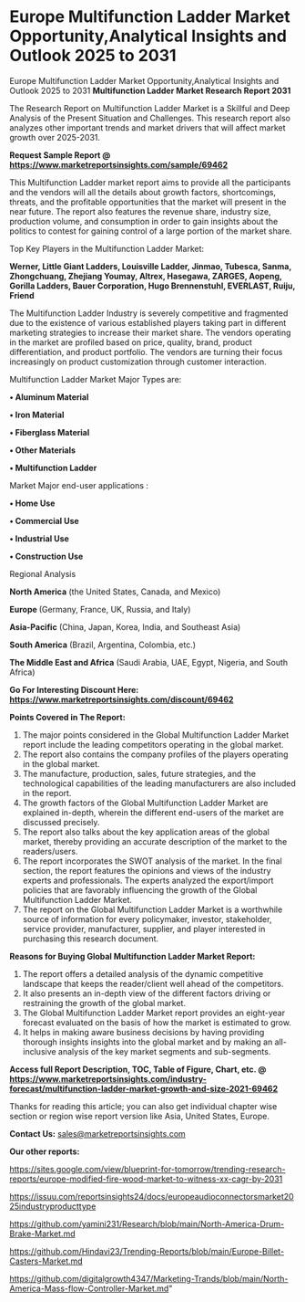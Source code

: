 # Europe Multifunction Ladder Market Opportunity,Analytical Insights and Outlook 2025 to 2031
Europe Multifunction Ladder Market Opportunity,Analytical Insights and Outlook 2025 to 2031
<strong>Multifunction Ladder Market Research Report 2031</strong>

The Research Report on Multifunction Ladder Market is a Skillful and Deep Analysis of the Present Situation and Challenges. This research report also analyzes other important trends and market drivers that will affect market growth over 2025-2031.

<strong>Request Sample Report @ <a href=https://www.marketreportsinsights.com/sample/69462>https://www.marketreportsinsights.com/sample/69462</a></strong>

This Multifunction Ladder market report aims to provide all the participants and the vendors will all the details about growth factors, shortcomings, threats, and the profitable opportunities that the market will present in the near future. The report also features the revenue share, industry size, production volume, and consumption in order to gain insights about the politics to contest for gaining control of a large portion of the market share.

Top Key Players in the Multifunction Ladder Market:

<strong>Werner, Little Giant Ladders, Louisville Ladder, Jinmao, Tubesca, Sanma, Zhongchuang, Zhejiang Youmay, Altrex, Hasegawa, ZARGES, Aopeng, Gorilla Ladders, Bauer Corporation, Hugo Brennenstuhl, EVERLAST, Ruiju, Friend</strong>

The Multifunction Ladder Industry is severely competitive and fragmented due to the existence of various established players taking part in different marketing strategies to increase their market share. The vendors operating in the market are profiled based on price, quality, brand, product differentiation, and product portfolio. The vendors are turning their focus increasingly on product customization through customer interaction.

Multifunction Ladder Market Major Types are:

<strong>• Aluminum Material

• Iron Material

• Fiberglass Material

• Other Materials

• Multifunction Ladder</strong>

Market Major end-user applications :

<strong>• Home Use

• Commercial Use

• Industrial Use

• Construction Use</strong>

Regional Analysis

</u><strong><b>North America</b></strong> (the United States, Canada, and Mexico)

<strong><b>Europe </b></strong>(Germany, France, UK, Russia, and Italy)

<strong><b>Asia-Pacific</b></strong> (China, Japan, Korea, India, and Southeast Asia)

<strong><b>South America</b></strong> (Brazil, Argentina, Colombia, etc.)

<strong><b>The Middle East and Africa</b></strong> (Saudi Arabia, UAE, Egypt, Nigeria, and South Africa)

<strong>Go For Interesting Discount Here: <a href=https://www.marketreportsinsights.com/discount/69462>https://www.marketreportsinsights.com/discount/69462</a></strong>

<strong>Points Covered in The Report:</strong>
<ol>
  <li>The major points considered in the Global Multifunction Ladder Market report include the leading competitors operating in the global market.</li>
  <li>The report also contains the company profiles of the players operating in the global market.</li>
  <li>The manufacture, production, sales, future strategies, and the technological capabilities of the leading manufacturers are also included in the report.</li>
  <li>The growth factors of the Global Multifunction Ladder Market are explained in-depth, wherein the different end-users of the market are discussed precisely.</li>
  <li>The report also talks about the key application areas of the global market, thereby providing an accurate description of the market to the readers/users.</li>
  <li>The report incorporates the SWOT analysis of the market. In the final section, the report features the opinions and views of the industry experts and professionals. The experts analyzed the export/import policies that are favorably influencing the growth of the Global Multifunction Ladder Market.</li>
  <li>The report on the Global Multifunction Ladder Market is a worthwhile source of information for every policymaker, investor, stakeholder, service provider, manufacturer, supplier, and player interested in purchasing this research document.</li>
</ol>
<strong>Reasons for Buying Global Multifunction Ladder Market Report:</strong>

<ol>
  <li>The report offers a detailed analysis of the dynamic competitive landscape that keeps the reader/client well ahead of the competitors.</li>
  <li>It also presents an in-depth view of the different factors driving or restraining the growth of the global market.</li>
  <li>The Global Multifunction Ladder Market report provides an eight-year forecast evaluated on the basis of how the market is estimated to grow.</li>
  <li>It helps in making aware business decisions by having providing thorough insights insights into the global market and by making an all-inclusive analysis of the key market segments and sub-segments.</li>
</ol>
<strong>Access full Report Description, TOC, Table of Figure, Chart, etc. @ <a href=https://www.marketreportsinsights.com/industry-forecast/multifunction-ladder-market-growth-and-size-2021-69462>https://www.marketreportsinsights.com/industry-forecast/multifunction-ladder-market-growth-and-size-2021-69462</a></strong>


Thanks for reading this article; you can also get individual chapter wise section or region wise report version like Asia, United States, Europe.

<strong>Contact Us:</strong>
sales@marketreportsinsights.com

<strong>Our other reports:</strong>

<a href=https://sites.google.com/view/blueprint-for-tomorrow/trending-research-reports/europe-modified-fire-wood-market-to-witness-xx-cagr-by-2031>https://sites.google.com/view/blueprint-for-tomorrow/trending-research-reports/europe-modified-fire-wood-market-to-witness-xx-cagr-by-2031</a>

<a href=https://issuu.com/reportsinsights24/docs/europeaudioconnectorsmarket2025industryproducttype>https://issuu.com/reportsinsights24/docs/europeaudioconnectorsmarket2025industryproducttype</a>

<a href=https://github.com/yamini231/Research/blob/main/North-America-Drum-Brake-Market.md>https://github.com/yamini231/Research/blob/main/North-America-Drum-Brake-Market.md</a>

<a href=https://github.com/Hindavi23/Trending-Reports/blob/main/Europe-Billet-Casters-Market.md>https://github.com/Hindavi23/Trending-Reports/blob/main/Europe-Billet-Casters-Market.md</a>

<a href=https://github.com/digitalgrowth4347/Marketing-Trands/blob/main/North-America-Mass-flow-Controller-Market.md>https://github.com/digitalgrowth4347/Marketing-Trands/blob/main/North-America-Mass-flow-Controller-Market.md</a>"
